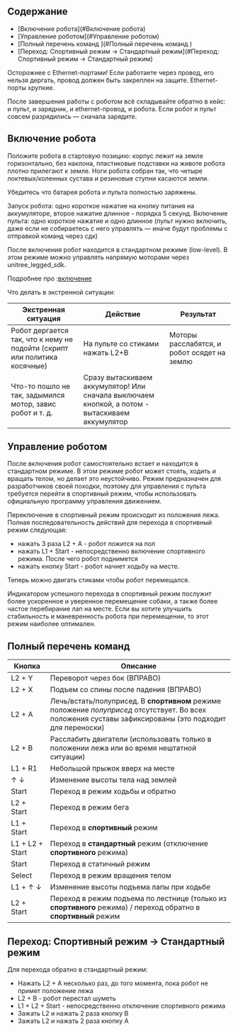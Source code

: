## Содержание

- [Включение робота](#Включение робота)
- [Управление роботом](#Управление роботом)
- [Полный перечень команд ](#Полный перечень команд )
- [Переход: Спортивный режим → Стандартный режим](#Переход: Спортивный режим → Стандартный режим)

Осторожнее с Ethernet-портами! Если работаете через провод, его нельзя дергать, провод должен быть закреплен на защите. Ethernet-порты хрупкие. 

После завершения работы с роботом всё складывайте обратно в кейс: и пульт, и зарядник, и ethernet-провод, и робота. Если робот и пульт совсем разрядились — сначала зарядите. 

## Включение робота

Положите робота в стартовую позицию: корпус лежит на земле горизонтально, без наклона, пластиковые подставки на животе робота плотно прилегают к земле. Ноги робота собран так, что четыре локтевых/коленных сустава и резиновые ступни касаются земли.

Убедитесь что батарея робота и пульта полностью заряжены.

Запуск робота: одно короткое нажатие на кнопку питания на аккумуляторе, второе нажатие длинное - порядка 5 секунд. 
Включение пульта: одно короткое нажатие и одно длинное (пульт нужно включить, даже если не собираетесь с него управлять — иначе будут проблемы с отправкой команд через сдк)

После включения робот находится в стандартном режиме (low-level). В этом режиме можно управлять напрямую моторами через unitree_legged_sdk. 

Подробнее про :[включение](https://robodocs.3logic.ru/docs/Unitree%20Robotics/AlienGo/aliengo_general.html)

Что делать в экстренной ситуации:

| Экстренная ситуация | Действие | Результат
|---|---|---|
| Робот дергается так, что к нему не подойти (скрипт или политика косячные) | На пульте со стиками нажать L2+B | Моторы расслабятся, и робот осядет на землю |
| Что-то пошло не так, задымился мотор, завис робот и т. д.  | Сразу вытаскиваем аккумулятор! Или сначала выключаем кнопкой, а потом - вытаскиваем аккумулятор | |

## Управление роботом

После включения робот самостоятельно встает и находится в стандартном режиме. В этом режиме робот может стоять, ходить и вращать телом, но делает это неустойчиво. Режим предназначен для разработчиков своей походки, поэтому для управления с пульта требуется перейти в спортивный режим, чтобы использовать официальную программу управления движением.

Переключение в спортивный режим происходит из положения лежа. Полная последовательность действий для перехода в спортивный режим следующая:

- нажать 3 раза L2 + A - робот ложится на пол
- нажать L1 + Start - непосредственно включение спортивного режима. После чего робот поднимется
- нажать кнопку Start - робот начнет ходьбу на месте.

Теперь можно двигать стиками чтобы робот перемещался.

Индикатором успешного перехода в спортивный режим послужит более ускоренное и уверенное перемещение собаки, а также более частое перебирание лап на месте. Если вы хотите улучшить стабильность и маневренность робота при перемещении, то этот режим наиболее оптимален.

## Полный перечень команд 

| Кнопка         | Описание                                                                                                                               |
|----------------|----------------------------------------------------------------------------------------------------------------------------------------|
| L2 + Y         | Переворот через бок (ВПРАВО)                                                                                                          |
| L2 + X         | Подъем со спины после падения (ВПРАВО)                                                                                                |
| L2 + A         | Лечь/встать/полуприсед. В **спортивном** режиме положение *полуприсед* отсутствует. Во всех положения суставы зафиксированы (это подходит для переноски) |
| L2 + B         | Расслабить двигатели (использовать только в положении лежа или во время нештатной ситуации)                                           |
| L1 + R1        | Небольшой прыжок вверх на месте                                                                                                       |
| ↑ ↓            | Изменение высоты тела над землей                                                                                                       |
| Start          | Переход в режим ходьбы и обратно                                                                                                      |
| L2 + Start     | Переход в режим бега                                                                                                                  |
| L1 + Start     | Переход в **спортивный** режим                                                                                                         |
| L1 + L2 + Start| Переход в **стандартный** режим (отключение **спортивного** режима)                                                                   |
| Start          | Переход в статичный режим                                                                                                              |
| Select         | Переход в режим вращения телом                                                                                                         |
| L1 + ↑ ↓       | Изменение высоты подъема лапы при ходьбе                                                                                              |
| L2 + Start     | Переход в режим подъема по лестнице (только из **спортивного** режима) / переход обратно в **спортивный** режим                      |

## Переход: Спортивный режим → Стандартный режим

Для перехода обратно в стандартный режим:

- Нажать L2 + A несколько раз, до того момента, пока робот не примет положение лежа
- L2 + B - робот перестал шуметь
- L1 + L2 + Start - непосредственно отключение спортивного режима
- Зажать L2 и нажать 2 раза кнопку B
- Зажать L2 и нажать 2 раза кнопку А